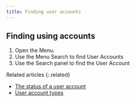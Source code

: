 ```yaml
---
title: Finding user accounts
---
```


## Finding using accounts

1. Open the Menu.
1. Use the Menu Search to find User Accounts
1. Use the Search panel to find the User Account

Related articles
{:.related}

* [The status of a user account](status)
* [User account types](types)
